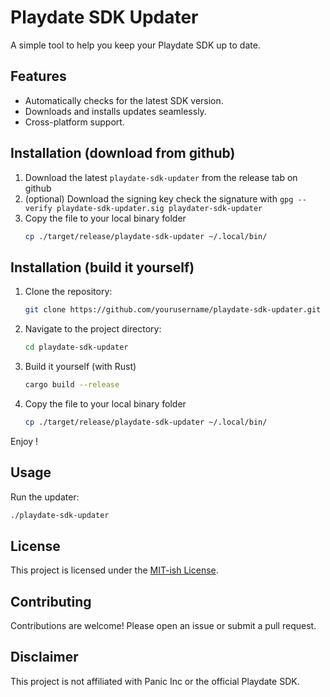 # Playdate SDK Updater

A simple tool to help you keep your Playdate SDK up to date.

## Features

- Automatically checks for the latest SDK version.
- Downloads and installs updates seamlessly.
- Cross-platform support.

## Installation (download from github)

1. Download the latest `playdate-sdk-updater` from the release tab on github
2. (optional) Download the signing key 
    check the signature with `gpg --verify playdate-sdk-updater.sig playdater-sdk-updater`
3. Copy the file to your local binary folder
    ```bash
    cp ./target/release/playdate-sdk-updater ~/.local/bin/
    ```

## Installation (build it yourself)

1. Clone the repository:
    ```bash
    git clone https://github.com/yourusername/playdate-sdk-updater.git
    ```
2. Navigate to the project directory:
    ```bash
    cd playdate-sdk-updater
    ```
3. Build it yourself (with Rust)
    ```bash
    cargo build --release
    ```
4. Copy the file to your local binary folder
    ```bash
    cp ./target/release/playdate-sdk-updater ~/.local/bin/
    ```

Enjoy !

## Usage

Run the updater:
```bash
./playdate-sdk-updater
```

## License

This project is licensed under the [MIT-ish License](LICENSE).

## Contributing

Contributions are welcome! Please open an issue or submit a pull request.

## Disclaimer

This project is not affiliated with Panic Inc or the official Playdate SDK.
